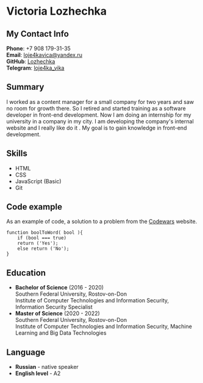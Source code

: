 # __Victoria Lozhechka__  
## __My Contact Info__
__Phone__: +7 908 179-31-35 <br>
__Email__: loje4kavica@yandex.ru<br>
__GitHub__: [Lozhechka](https://github.com/Lozhechka)<br>
__Telegram__: [loje4ka_vika](https://t.me/loje4ka_vika)

## __Summary__

I worked as a content manager for a small company for two years and saw no room for growth there. So I retired and started training as a software developer in front-end development. Now I am doing an internship for my university in a company in my city. I am developing the company's internal website and I really like do it . My goal is to gain knowledge in front-end development.

## __Skills__

+ HTML
+ CSS
+ JavaScript (Basic)
+ Git

## __Code example__
As an example of code, a solution to a problem from the [Codewars](https://www.codewars.com/dashboard) website.
```
function boolToWord( bool ){
    if (bool === true)
    return ('Yes');
    else return ('No');
}
```

## __Education__
+ __Bachelor of Science__ (2016 - 2020)<br>
    Southern Federal University, Rostov-on-Don<br>
    Institute of Computer Technologies and Information Security, Information Security Specialist
+ __Master of Science__ (2020 - 2022)<br>
    Southern Federal University, Rostov-on-Don<br>
    Institute of Computer Technologies and Information Security, Machine Learning and Big Data Technologies

## __Language__
+ __Russian__ - native speaker
+ __English level__  - A2